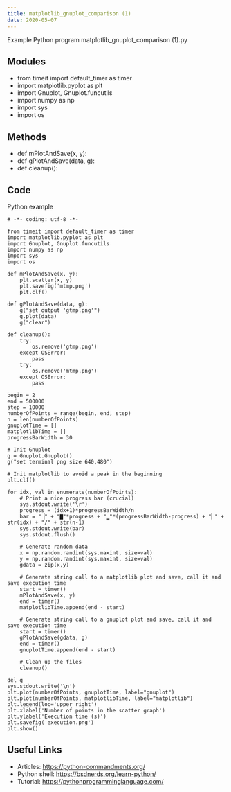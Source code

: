 ```yaml
---
title: matplotlib_gnuplot_comparison (1)
date: 2020-05-07
---
```

Example Python program matplotlib_gnuplot_comparison (1).py

## Modules

* from timeit import default_timer as timer
* import matplotlib.pyplot as plt
* import Gnuplot, Gnuplot.funcutils
* import numpy as np
* import sys
* import os

## Methods

* def mPlotAndSave(x, y):
* def gPlotAndSave(data, g):
* def cleanup():

## Code

Python example

    # -*- coding: utf-8 -*-
    
    from timeit import default_timer as timer
    import matplotlib.pyplot as plt
    import Gnuplot, Gnuplot.funcutils
    import numpy as np
    import sys
    import os
    
    def mPlotAndSave(x, y):
        plt.scatter(x, y)
        plt.savefig('mtmp.png')
        plt.clf()
    
    def gPlotAndSave(data, g):
        g("set output 'gtmp.png'")
        g.plot(data)
        g("clear")
        
    def cleanup():
        try:
            os.remove('gtmp.png')
        except OSError:
            pass
        try:
            os.remove('mtmp.png')
        except OSError:
            pass
    
    begin = 2
    end = 500000
    step = 10000
    numberOfPoints = range(begin, end, step)
    n = len(numberOfPoints)
    gnuplotTime = []
    matplotlibTime = []
    progressBarWidth = 30
    
    # Init Gnuplot
    g = Gnuplot.Gnuplot()
    g("set terminal png size 640,480")
    
    # Init matplotlib to avoid a peak in the beginning
    plt.clf()
    
    for idx, val in enumerate(numberOfPoints):
        # Print a nice progress bar (crucial)
        sys.stdout.write('\r')
        progress = (idx+1)*progressBarWidth/n
        bar = "▕" + "▇"*progress + "▁"*(progressBarWidth-progress) + "▏" + str(idx) + "/" + str(n-1)
        sys.stdout.write(bar)
        sys.stdout.flush()
        
        # Generate random data
        x = np.random.randint(sys.maxint, size=val)  
        y = np.random.randint(sys.maxint, size=val)
        gdata = zip(x,y)
        
        # Generate string call to a matplotlib plot and save, call it and save execution time
        start = timer()
        mPlotAndSave(x, y)
        end = timer()
        matplotlibTime.append(end - start)
        
        # Generate string call to a gnuplot plot and save, call it and save execution time
        start = timer()
        gPlotAndSave(gdata, g)
        end = timer()
        gnuplotTime.append(end - start)
        
        # Clean up the files
        cleanup()
    
    del g
    sys.stdout.write('\n')
    plt.plot(numberOfPoints, gnuplotTime, label="gnuplot")
    plt.plot(numberOfPoints, matplotlibTime, label="matplotlib")
    plt.legend(loc='upper right')
    plt.xlabel('Number of points in the scatter graph')
    plt.ylabel('Execution time (s)')
    plt.savefig('execution.png')
    plt.show()
    

## Useful Links

- Articles: https://python-commandments.org/
- Python shell: https://bsdnerds.org/learn-python/
- Tutorial: https://pythonprogramminglanguage.com/
